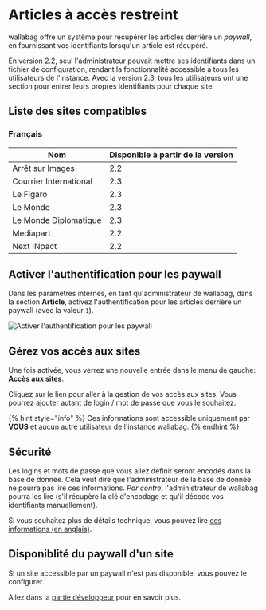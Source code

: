# Articles à accès restreint

wallabag offre un système pour récupérer les articles derrière un *paywall*, en fournissant vos identifiants lorsqu'un article est récupéré.

En version 2.2, seul l'administrateur pouvait mettre ses identifiants dans un fichier de configuration, rendant la fonctionnalité accessible à tous les utilisateurs de l'instance. Avec la version 2.3, tous les utilisateurs ont une section pour entrer leurs propres identifiants pour chaque site.

## Liste des sites compatibles

### Français

| Nom | Disponible à partir de la version |
| ------|-------- |
| Arrêt sur Images | 2.2 |
| Courrier International | 2.3 |
| Le Figaro | 2.3 |
| Le Monde | 2.3 |
| Le Monde Diplomatique | 2.3 |
| Mediapart | 2.2 |
| Next INpact | 2.2 |

## Activer l'authentification pour les paywall

Dans les paramètres internes, en tant qu'administrateur de wallabag, dans la section **Article**, activez l'authentification pour les articles
derrière un paywall (avec la valeur `1`).

![Activer l'authentification pour les paywall](../../../img/user/paywall_auth.png)

## Gérez vos accès aux sites

Une fois activée, vous verrez une nouvelle entrée dans le menu de gauche: **Accès aux sites**.

Cliquez sur le lien pour aller à la gestion de vos accès aux sites. Vous pourrez ajouter autant de login / mot de passe que vous le souhaitez.

{% hint style="info" %}
Ces informations sont accessible uniquement par **VOUS** et aucun autre utilisateur de l'instance wallabag.
{% endhint %}

## Sécurité

Les logins et mots de passe que vous allez définir seront encodés dans la base de donnée. Cela veut dire que l'administrateur de la base de donnée ne pourra pas lire ces informations. _Par contre_, l'administrateur de wallabag pourra les lire (s'il récupère la clé d'encodage et qu'il décode vos identifiants manuellement).

Si vous souhaitez plus de détails technique, vous pouvez lire [ces informations (en anglais)](https://github.com/defuse/php-encryption/blob/master/docs/Tutorial.md#scenario-1-keep-data-secret-from-the-database-administrator).

## Disponiblité du paywall d'un site

Si un site accessible par un paywall n'est pas disponible, vous pouvez le configurer.

Allez dans la [partie développeur](../../developer/paywall.md) pour en savoir plus.
